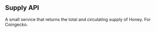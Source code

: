 ## Supply API

A small service that returns the total and circulating supply of Honey. For Coingecko.
